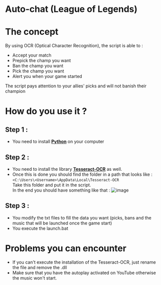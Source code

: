 # Auto-chat (League of Legends)

# The concept

By using OCR (Optical Character Recognition), the script is able to :
* Accept your match
* Prepick the champ you want
* Ban the champ you want
* Pick the champ you want
* Alert you when your game started

The script pays attention to your allies' picks and will not banish their champion

# How do you use it ?

## Step 1 :
* You need to install **[Python](https://www.python.org/)** on your computer
## Step 2 :
* You need to install the library **[Tesseract-OCR](https://github.com/UB-Mannheim/tesseract/wiki)** as well.
* Once this is done you should find the folder in a path that looks like  : <br/> 
```<C:\Users\<Username>\AppData\Local\Tesseract-OCR``` <br>
Take this folder and put it in the script. <br>
In the end you should have something like that :
![image](https://user-images.githubusercontent.com/26858750/188023950-a5b231b5-c53a-4728-b9ff-0f0b60c1fb7f.png)
## Step 3 :
* You modify the txt files to fill the data you want (picks, bans and the music that will be launched once the game start)
* You execute the launch.bat

# Problems you can encounter
* If you can't execute the installation of the Tesseract-OCR, just rename the file and remove the .dll
* Make sure that you have the autoplay activated on YouTube otherwise the music won't start.
